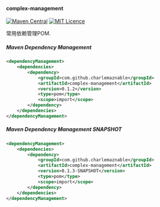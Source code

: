 #### complex-management

[![Maven Central](https://maven-badges.herokuapp.com/maven-central/com.github.charlemaznable/complex-management/badge.svg)](https://maven-badges.herokuapp.com/maven-central/com.github.charlemaznable/complex-management/)
[![MIT Licence](https://badges.frapsoft.com/os/mit/mit.svg?v=103)](https://opensource.org/licenses/mit-license.php)

常用依赖管理POM.

##### Maven Dependency Management

```xml
<dependencyManagement>
    <dependencies>
        <dependency>
            <groupId>com.github.charlemaznable</groupId>
            <artifactId>complex-management</artifactId>
            <version>0.1.2</version>
            <type>pom</type>
            <scope>import</scope>
        </dependency>
    </dependencies>
</dependencyManagement>
```

##### Maven Dependency Management SNAPSHOT

```xml
<dependencyManagement>
    <dependencies>
        <dependency>
            <groupId>com.github.charlemaznable</groupId>
            <artifactId>complex-management</artifactId>
            <version>0.1.3-SNAPSHOT</version>
            <type>pom</type>
            <scope>import</scope>
        </dependency>
    </dependencies>
</dependencyManagement>
```
